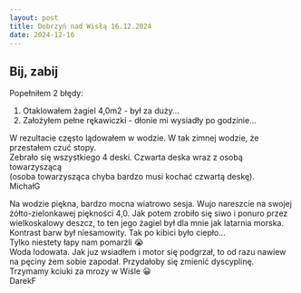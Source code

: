 ```yaml
---
layout: post
title: Dobrzyń nad Wisłą 16.12.2024
date: 2024-12-16
---
```


## Bij, zabij  

Popełniłem 2 błędy:
1. Otaklowałem żagiel 4,0m2 - był za duży...
2. Założyłem pełne rękawiczki - dłonie mi wysiadły po godzinie...  

W rezultacie często lądowałem w wodzie. W tak zimnej wodzie, że przestałem 
czuć stopy.  
Zebrało się wszystkiego 4 deski. Czwarta deska wraz z osobą towarzyszącą  
(osoba towarzysząca chyba bardzo musi kochać czwartą deskę).  
MichałG  

Na wodzie piękna, bardzo mocna wiatrowo sesja. Wujo nareszcie na swojej żółto-zielonkawej piękności 4,0. 
Jak potem zrobiło się siwo i ponuro przez wielkoskalowy deszcz, to ten jego żagiel był dla mnie jak latarnia morska. 
Kontrast barw był niesamowity. Tak po kibici było ciepło...  
Tylko niestety łapy nam pomarźli 😭  
Woda lodowata. Jak juz wsiadłem i motor się podgrzał, to od razu nawiew 
na pęciny żem sobie zapodał. Przydałoby się zmienić dyscyplinę.  
Trzymamy kciuki za mrozy w Wiśle 😀  
DarekF  
